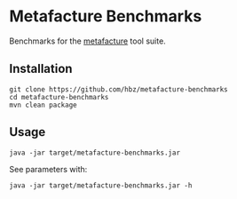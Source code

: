 # Metafacture Benchmarks

Benchmarks for the [metafacture](https://github.com/culturegraph/metafacture-core) tool suite.

## Installation

```
git clone https://github.com/hbz/metafacture-benchmarks
cd metafacture-benchmarks
mvn clean package
```

## Usage

```
java -jar target/metafacture-benchmarks.jar
```

See parameters with:

```
java -jar target/metafacture-benchmarks.jar -h
```
